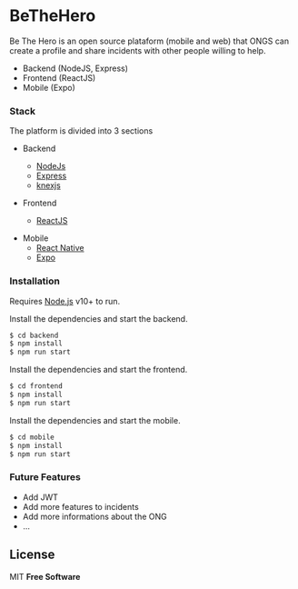 # BeTheHero

Be The Hero is an open source plataform (mobile and web) that ONGS can create a profile and share incidents with other people willing to help.  

  - Backend (NodeJS, Express)
  - Frontend (ReactJS)
  - Mobile (Expo)

### Stack
The platform is divided into 3 sections

* Backend
    * [NodeJs](https://nodejs.org/en/)
    * [Express](https://expressjs.com/)
    * [knexjs](http://knexjs.org/)

* Frontend
    * [ReactJS](https://reactjs.org/)

[](images/web1.png)
[](images/web2.png)

* Mobile
    * [React Native](https://reactnative.dev/)
    * [Expo](https://expo.io/)

[](images/mobile1.png)
[](images/mobile2.png)

### Installation

Requires [Node.js](https://nodejs.org/) v10+ to run.

Install the dependencies and start the backend.
```sh
$ cd backend 
$ npm install 
$ npm run start
```

Install the dependencies and start the frontend.
```sh
$ cd frontend
$ npm install 
$ npm run start
```


Install the dependencies and start the mobile.
```sh
$ cd mobile
$ npm install 
$ npm run start
```

### Future Features

* Add JWT
* Add more features to incidents
* Add more informations about the ONG
* ...

License
----

MIT
**Free Software**